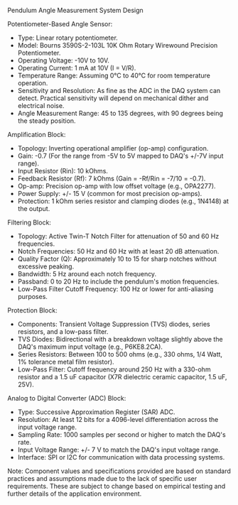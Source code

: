 Pendulum Angle Measurement System Design

Potentiometer-Based Angle Sensor:
- Type: Linear rotary potentiometer.
- Model: Bourns 3590S-2-103L 10K Ohm Rotary Wirewound Precision Potentiometer.
- Operating Voltage: -10V to 10V.
- Operating Current: 1 mA at 10V (I = V/R).
- Temperature Range: Assuming 0°C to 40°C for room temperature operation.
- Sensitivity and Resolution: As fine as the ADC in the DAQ system can detect. Practical sensitivity will depend on mechanical dither and electrical noise.
- Angle Measurement Range: 45 to 135 degrees, with 90 degrees being the steady position.

Amplification Block:
- Topology: Inverting operational amplifier (op-amp) configuration.
- Gain: -0.7 (For the range from -5V to 5V mapped to DAQ's +/-7V input range).
- Input Resistor (Rin): 10 kOhms.
- Feedback Resistor (Rf): 7 kOhms (Gain = -Rf/Rin = -7/10 = -0.7).
- Op-amp: Precision op-amp with low offset voltage (e.g., OPA2277).
- Power Supply: +/- 15 V (common for most precision op-amps).
- Protection: 1 kOhm series resistor and clamping diodes (e.g., 1N4148) at the output.

Filtering Block:
- Topology: Active Twin-T Notch Filter for attenuation of 50 and 60 Hz frequencies.
- Notch Frequencies: 50 Hz and 60 Hz with at least 20 dB attenuation.
- Quality Factor (Q): Approximately 10 to 15 for sharp notches without excessive peaking.
- Bandwidth: 5 Hz around each notch frequency.
- Passband: 0 to 20 Hz to include the pendulum's motion frequencies.
- Low-Pass Filter Cutoff Frequency: 100 Hz or lower for anti-aliasing purposes.

Protection Block:
- Components: Transient Voltage Suppression (TVS) diodes, series resistors, and a low-pass filter.
- TVS Diodes: Bidirectional with a breakdown voltage slightly above the DAQ's maximum input voltage (e.g., P6KE8.2CA).
- Series Resistors: Between 100 to 500 ohms (e.g., 330 ohms, 1/4 Watt, 1% tolerance metal film resistor).
- Low-Pass Filter: Cutoff frequency around 250 Hz with a 330-ohm resistor and a 1.5 uF capacitor (X7R dielectric ceramic capacitor, 1.5 uF, 25V).

Analog to Digital Converter (ADC) Block:
- Type: Successive Approximation Register (SAR) ADC.
- Resolution: At least 12 bits for a 4096-level differentiation across the input voltage range.
- Sampling Rate: 1000 samples per second or higher to match the DAQ's rate.
- Input Voltage Range: +/- 7 V to match the DAQ's input voltage range.
- Interface: SPI or I2C for communication with data processing systems.

Note: Component values and specifications provided are based on standard practices and assumptions made due to the lack of specific user requirements. These are subject to change based on empirical testing and further details of the application environment.